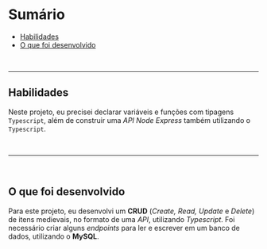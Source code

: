 
# Sumário

- [Habilidades](#habilidades)
- [O que foi desenvolvido](#o-que-foi-desenvolvido)

<br>

----


## Habilidades

Neste projeto, eu precisei declarar variáveis e funções com tipagens `Typescript`, além de construir uma _API Node Express_ também utilizando o `Typescript`.


<br>

-----

<br>

## O que foi desenvolvido

Para este projeto, eu desenvolvi um **CRUD** (_Create, Read, Update_ e _Delete_) de itens medievais, no formato de uma _API_, utilizando _Typescript_.
Foi necessário criar alguns _endpoints_ para ler e escrever em um banco de dados, utilizando o **MySQL**.

